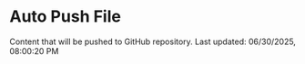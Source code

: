 # Auto Push File

Content that will be pushed to GitHub repository.
Last updated: 06/30/2025, 08:00:20 PM